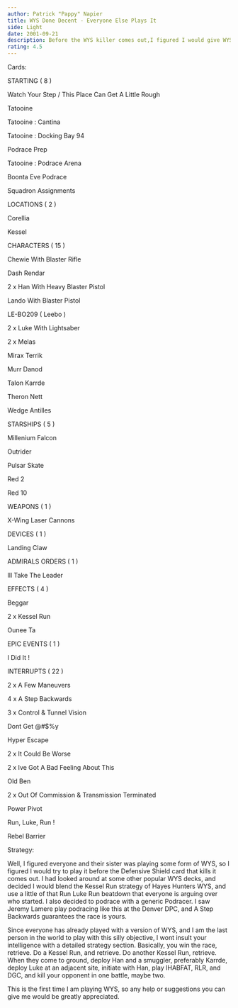 ```yaml
---
author: Patrick "Pappy" Napier
title: WYS Done Decent - Everyone Else Plays It
side: Light
date: 2001-09-21
description: Before the WYS killer comes out,I figured I would give WYS a try, against all principles.
rating: 4.5
---
```

Cards: 

STARTING  ( 8 ) 

Watch Your Step / This Place Can Get A Little Rough 
Tatooine 
Tatooine : Cantina 
Tatooine : Docking Bay 94 
Podrace Prep 
Tatooine : Podrace Arena 
Boonta Eve Podrace 
Squadron Assignments 

LOCATIONS ( 2 ) 

Corellia 
Kessel

CHARACTERS ( 15 ) 

Chewie With Blaster Rifle 
Dash Rendar 
2 x Han With Heavy Blaster Pistol 
Lando With Blaster Pistol 
LE-BO209 ( Leebo ) 
2 x Luke With Lightsaber 
2 x Melas 
Mirax Terrik 
Murr Danod 
Talon Karrde 
Theron Nett 
Wedge Antilles 

STARSHIPS ( 5 ) 

Millenium Falcon
Outrider
Pulsar Skate 
Red 2 
Red 10 

WEAPONS ( 1 ) 

X-Wing Laser Cannons 

DEVICES ( 1 ) 

Landing Claw

ADMIRALS ORDERS ( 1 ) 

Ill Take The Leader 

EFFECTS ( 4 ) 

Beggar 
2 x Kessel Run 
Ounee Ta 
EPIC EVENTS ( 1 ) 

I Did It ! 

INTERRUPTS  ( 22 ) 

2 x A Few Maneuvers
4 x A Step Backwards 
3 x Control & Tunnel Vision
Dont Get @#$%y 
Hyper Escape 
2 x It Could Be Worse 
2 x Ive Got A Bad Feeling About This 
Old Ben 
2 x Out Of Commission & Transmission Terminated 
Power Pivot 
Run, Luke, Run ! 
Rebel Barrier 


Strategy: 

Well, I figured everyone and their sister was playing some form of WYS, so I figured I would try to play it before the Defensive Shield card that kills it comes out.  I had looked around at some other popular WYS decks, and decided I would blend the Kessel Run strategy of Hayes Hunters WYS, and use a little of that Run Luke Run beatdown that everyone is arguing over who started.  I also decided to podrace with a generic Podracer.   I saw Jeremy Lamere play podracing like this at the Denver DPC, and A Step Backwards guarantees the race is yours.  

Since everyone has already played with a version of WYS, and I am the last person in the world to play with this silly objective, I wont insult your intelligence with a detailed strategy section.  Basically, you win the race, retrieve.  Do a Kessel Run, and retrieve.  Do another Kessel Run, retrieve.  When they come to ground, deploy Han and a smuggler, preferably Karrde, deploy Luke at an adjacent site, initiate with Han, play IHABFAT, RLR, and DGC, and kill your opponent in one battle, maybe two.   

This is the first time I am playing WYS, so any help or suggestions you can give me would be greatly appreciated.
